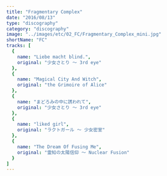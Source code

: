```yaml
---
title: "Fragmentary Complex"
date: "2016/08/13"
type: "discography"
category: "discography"
image: "../images/etc/02_FC/Fragmentary_Complex_mini.jpg"
shortName: "FC"
tracks: [
  {
    name: "Liebe macht blind.", 
    original: "少女さとり ～ 3rd eye"
  },
  {
    name: "Magical City And Witch", 
    original: "the Grimoire of Alice"
  },
  {
    name: "まどろみの中に誘われて", 
    original: "少女さとり ～ 3rd eye"
  },
  {
    name: "liked girl", 
    original: "ラクトガール ～ 少女密室"
  },
  {
    name: "The Dream Of Fusing Me", 
    original: "霊知の太陽信仰 ～ Nuclear Fusion"
  }
]
---
```


